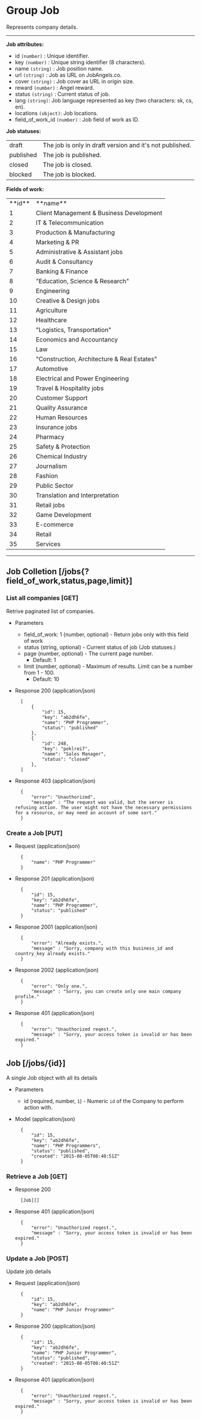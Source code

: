 # Group Job
Represents company details.

---
**Job attributes:**

- id `(number)` : Unique identifier.
- key `(number)` : Unique string identifier (8 characters).
- name `(string)` : Job position name.
- url `(string)` : Job as URL on JobAngels.co.
- cover `(string)` : Job cover as URL in origin size.
- reward `(number)` : Angel reward.
- status `(string)` : Current status of job.
- lang `(string)`: Job language represented as key (two characters: sk, cs, en).
- locations `(object)`: Job locations.
- field_of_work_id `(number)` : Job field of work as ID.


**Job statuses:**
<table>
    <tr>
        <td> draft </td>
        <td> The job is only in draft version and it's not published. </td>    
    </tr>
    <tr>
        <td> published </td>
        <td> The job is published. </td> 
    </tr>
    <tr>
        <td> closed </td>
        <td> The job is closed. </td> 
    </tr>
    <tr>
        <td> blocked </td>
        <td> The job is blocked. </td> 
    </tr>
</table>


**Fields of work:**
<table>
    <tr>
        <td> **id** </td>
        <td> **name** </td>
    </tr>
    <tr>
        <td> 1 </td>
        <td> Client Management & Business Development </td>
    </tr>
    <tr>
        <td> 2 </td>
        <td> IT & Telecommunication </td>
    </tr>
    <tr>
        <td> 3 </td>
        <td> Production & Manufacturing </td>
    </tr>
    <tr>
        <td> 4 </td>
        <td> Marketing & PR </td>
    </tr>
    <tr>
        <td> 5 </td>
        <td> Administrative & Assistant jobs </td>
    </tr>
    <tr>
        <td> 6 </td>
        <td> Audit & Consultancy </td>
    </tr>
    <tr>
        <td> 7 </td>
        <td> Banking & Finance </td>
    </tr>
    <tr>
        <td> 8 </td>
        <td> "Education, Science & Research" </td>
    </tr>
    <tr>
        <td> 9 </td>
        <td> Engineering </td>
    </tr>
    <tr>
        <td> 10</td>
        <td> Creative & Design jobs </td>
    </tr>
    <tr>
        <td> 11</td>
        <td> Agriculture </td>
    </tr>
    <tr>
        <td>12</td>
        <td> Healthcare </td>
    </tr>
    <tr>
        <td>13</td>
        <td> "Logistics, Transportation" </td>
    </tr>
    <tr>
        <td>14</td>
        <td> Economics and Accountancy </td>
    </tr>
    <tr>
        <td>15</td>
        <td> Law </td>
    </tr>
    <tr>
        <td>16</td>
        <td> "Construction, Architecture & Real Estates" </td>
    </tr>
    <tr>
        <td>17</td>
        <td> Automotive </td>
    </tr>
    <tr>
        <td>18</td>
        <td> Electrical and Power Engineering </td>
    </tr>
    <tr>
        <td>19</td>
        <td> Travel & Hospitality jobs </td>
    </tr>
    <tr>
        <td>20</td>
        <td> Customer Support </td>
    </tr>
    <tr>
        <td>21</td>
        <td> Quality Assurance </td>
    </tr>
    <tr>
        <td>22</td>
        <td> Human Resources </td>
    </tr>
    <tr>
        <td>23</td>
        <td> Insurance jobs </td>
    </tr>
    <tr>
        <td>24</td>
        <td> Pharmacy </td>
    </tr>
    <tr>
        <td>25</td>
        <td> Safety & Protection </td>
    </tr>
    <tr>
        <td>26</td>
        <td> Chemical Industry </td>
    </tr>
    <tr>
        <td>27</td>
        <td> Journalism </td>
    </tr>
    <tr>
        <td>28</td>
        <td> Fashion </td>
    </tr>
    <tr>
        <td>29</td>
        <td> Public Sector </td>
    </tr>
    <tr>
        <td>30</td>
        <td> Translation and Interpretation </td>
    </tr>
    <tr>
        <td>31</td>
        <td> Retail jobs </td>
    </tr>
    <tr>
        <td>32</td>
        <td> Game Development </td>
    </tr>
    <tr>
        <td>33</td>
        <td> E-commerce </td>
    </tr>
    <tr>
        <td>34</td>
        <td> Retail </td>
    </tr>
    <tr>
        <td>35</td>
        <td> Services </td>
    </tr>
</table>

---
## Job Colletion [/jobs{?field_of_work,status,page,limit}]

### List all companies [GET]
Retrive paginated list of companies.

+ Parameters
    + field_of_work: 1 (number, optional) - Return jobs only with this field of work
    + status (string, optional) - Current status of job (Job statuses.)
    + page (number, optional) - The current page number.
        + Default: 1
    + limit (number, optional) - Maximum of results. Limit can be a number from 1 - 100.
        + Default: 10
        

+ Response 200 (application/json)

        [
            {
                "id": 15,
                "key": "ab2dh6fe",
                "name": "PHP Programmer",
                "status": "published"
            },
            {
                "id": 248,
                "key": "poklrei7",
                "name": "Sales Manager",
                "status": "closed"
            },
        ]

+ Response 403 (application/json)

        {
            "error": "Unauthorized",
            "message" : "The request was valid, but the server is refusing action. The user might not have the necessary permissions for a resource, or may need an account of some sort."
        }

### Create a Job [PUT]
+ Request (application/json)

        {
            "name": "PHP Programmer"
        }
                
        
+ Response 201 (application/json)

        {
            "id": 15,
            "key": "ab2dh6fe",
            "name": "PHP Programmer",
            "status": "published"
        }
            
        
+ Response 2001 (application/json)

        {
            "error": "Already exists.",
            "message" : "Sorry, company with this business_id and country_key already exists."
        }

+ Response 2002 (application/json)

        {
            "error": "Only one.",
            "message" : "Sorry, you can create only one main company profile."
        }


+ Response 401 (application/json)

        {
            "error": "Unauthorized reqest.",
            "message" : "Sorry, your access token is invalid or has been expired."
        }

## Job [/jobs/{id}]
A single Job object with all its details

+ Parameters
    + id (required, number, `1`) - Numeric `id` of the Company to perform action with.

+ Model (application/json)
        
        {
            "id": 15,
            "key": "ab2dh6fe",
            "name": "PHP Programmers",
            "status": "published",
            "created": "2015-08-05T08:40:51Z"
        }

### Retrieve a Job [GET] 
+ Response 200

        [Job][]

+ Response 401 (application/json)

        {
            "error": "Unauthorized reqest.",
            "message" : "Sorry, your access token is invalid or has been expired."
        }

### Update a Job [POST]
Update job details

+ Request (application/json)

        {
            "id": 15,
            "key": "ab2dh6fe",
            "name": "PHP Junior Programmer"
        }
        
+ Response 200 (application/json)
    
        {
            "id": 15,
            "key": "ab2dh6fe",
            "name": "PHP Junior Programmer",
            "status": "published",
            "created": "2015-08-05T08:40:51Z"
        }

+ Response 401 (application/json)

        {
            "error": "Unauthorized reqest.",
            "message" : "Sorry, your access token is invalid or has been expired."
        }